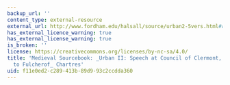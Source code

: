 ```yaml
---
backup_url: ''
content_type: external-resource
external_url: http://www.fordham.edu/halsall/source/urban2-5vers.html#robert
has_external_licence_warning: true
has_external_license_warning: true
is_broken: ''
license: https://creativecommons.org/licenses/by-nc-sa/4.0/
title: 'Medieval Sourcebook: _Urban II: Speech at Council of Clermont, 1095, according
  to Fulcherof_ Chartres'
uid: f11e0ed2-c289-413b-89d9-93c2ccdda360
---
```

